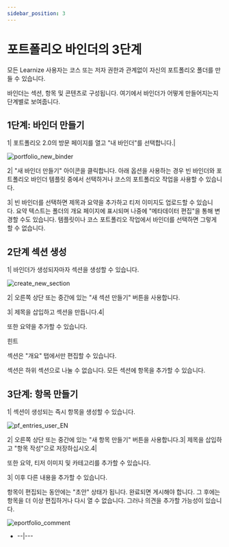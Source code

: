 ```yaml
---
sidebar_position: 3
---
```


# 포트폴리오 바인더의 3단계

모든 Learnize 사용자는 코스 또는 저자 권한과 관계없이 자신의 포트폴리오 폴더를 만들 수 있습니다.

바인더는 섹션, 항목 및 콘텐츠로 구성됩니다. 여기에서 바인더가 어떻게 만들어지는지 단계별로 보여줍니다.

## 1단계: 바인더 만들기

1| 포트폴리오 2.0의 방문 페이지를 열고 "내 바인더"를 선택합니다.|

![portfolio_new_binder](/img/portfolio/portfolio_new_binder.png)

2| "새 바인더 만들기" 아이콘을 클릭합니다. 아래 옵션을 사용하는 경우 빈 바인더와 포트폴리오 바인더 템플릿 중에서 선택하거나 코스의 포트폴리오 작업을 사용할 수 있습니다.

3| 빈 바인더를 선택하면 제목과 요약을 추가하고 티저 이미지도 업로드할 수 있습니다. 요약 텍스트는 폴더의 개요 페이지에 표시되며 나중에 "메타데이터 편집"을 통해 변경할 수도 있습니다. 템플릿이나 코스 포트폴리오 작업에서 바인더를 선택하면 그렇게 할 수 없습니다.

## 2단계 섹션 생성

1| 바인더가 생성되자마자 섹션을 생성할 수 있습니다.

![create_new_section](/img/portfolio/create_new_section.png)

2| 오른쪽 상단 또는 중간에 있는 "새 섹션 만들기" 버튼을 사용합니다.

3| 제목을 삽입하고 섹션을 만듭니다.4|

또한 요약을 추가할 수 있습니다.

힌트

섹션은 "개요" 탭에서만 편집할 수 있습니다.

섹션은 하위 섹션으로 나눌 수 없습니다. 모든 섹션에 항목을 추가할 수 있습니다.

## 3단계: 항목 만들기

1| 섹션이 생성되는 즉시 항목을 생성할 수 있습니다.

![pf_entries_user_EN](/img/portfolio/pf_entries_user_EN.png)

2| 오른쪽 상단 또는 중간에 있는 "새 항목 만들기" 버튼을 사용합니다.3| 제목을 삽입하고 "항목 작성"으로 저장하십시오.4|

또한 요약, 티저 이미지 및 카테고리를 추가할 수 있습니다.

3| 이후 다른 내용을 추가할 수 있습니다.

항목이 편집되는 동안에는 "초안" 상태가 됩니다. 완료되면 게시해야 합니다. 그 후에는 항목을 더 이상 편집하거나 다시 열 수 없습니다. 그러나 의견을 추가할 가능성이 있습니다.

![eportfolio_comment](/img/portfolio/eportfolio_comment.png)

- --|---